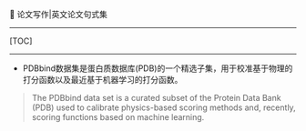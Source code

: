👏 论文写作|英文论文句式集

---
[TOC]

---
* PDBbind数据集是蛋白质数据库(PDB)的一个精选子集，用于校准基于物理的打分函数以及最近基于机器学习的打分函数。  
> The PDBbind data set is a curated subset of the Protein Data Bank (PDB) used to calibrate physics-based scoring methods and, recently, scoring functions based on machine learning.  